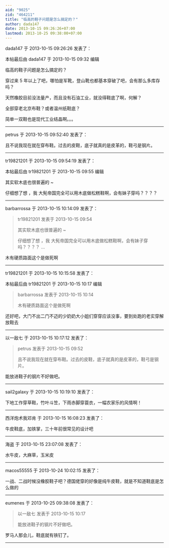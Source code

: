 ```yaml
---
aid: "9025"
zid: "464211"
title: "临高的鞋子问题是怎么搞定的？"
author: dada147
date: 2013-10-15 09:26:26+07:00
lastmod: 2013-10-25 09:38:00+07:00
---
```


dada147 于 2013-10-15 09:26:26 发表了：

本帖最后由 dada147 于 2013-10-15 09:32 编辑

临高的鞋子问题是怎么搞定的？

穿过来 5 年以上了吧，哪怕是军靴，登山靴也都基本穿破了吧，会有那么多库存吗？

天然橡胶目前没法量产，而且没有石油工业，就没得鞋底了啊，何解？

全部穿老北京布鞋？或者温州纸鞋底？

简单一双鞋也是现代工业结晶啊。。。

---

petrus 于 2013-10-15 09:52:40 发表了：

且不说我现在就在穿布鞋。过去的皮鞋，底子就真的是皮革的，鞋弓是钢片。

---

tr19821201 于 2013-10-15 09:54:19 发表了：

本帖最后由 tr19821201 于 2013-10-15 09:55 编辑

其实软木底也很普遍的 ~

仔细想了想 ，我 大髡帝国完全可以用木底做松糕鞋啊，会有妹子穿吗？？？？

---

barbarrossa 于 2013-10-15 10:14:09 发表了：

> tr19821201 发表于 2013-10-15 09:54
>
> 其实软木底也很普遍的 ~
>
> 仔细想了想 ，我 大髡帝国完全可以用木底做松糕鞋啊，会有妹子穿吗？？？？ ...

木有硬质路面这个是做死啊

---

tr19821201 于 2013-10-15 10:15:58 发表了：

本帖最后由 tr19821201 于 2013-10-15 10:17 编辑

> barbarrossa 发表于 2013-10-15 10:14
>
> 木有硬质路面这个是做死啊

还好吧，大门不出二门不迈的少奶奶大小姐们穿穿应该没事，要到处跑的老实穿解放鞋去

---

以一敌七 于 2013-10-15 10:17:12 发表了：

> petrus 发表于 2013-10-15 09:52
>
> 且不说我现在就在穿布鞋。过去的皮鞋，底子就真的是皮革的，鞋弓是钢片。

能放进鞋子的钢片不好做吧。

---

sail2galaxy 于 2013-10-15 10:19:10 发表了：

下地工作穿草鞋，竹叶斗笠，下雨赤脚穿蓑衣，一幅农家乐的风情啊！

---

西洋炮术我邓肯 于 2013-10-15 16:08:23 发表了：

牛皮鞋底，加铁掌，三十年前很常见的设计吧

---

海盗 于 2013-10-15 23:07:08 发表了：

水牛皮，大麻草，玉米皮

---

macos55555 于 2013-10-24 10:02:15 发表了：

一战、二战时候没橡胶鞋子吧？德国佬穿的好像是纯牛皮鞋，就是不知道鞋底是怎么做的

---

eumenes 于 2013-10-25 09:38:08 发表了：

> 以一敌七 发表于 2013-10-15 10:17
>
> 能放进鞋子的钢片不好做吧。

罗马人那会儿，鞋底就有铁钉了。

---
